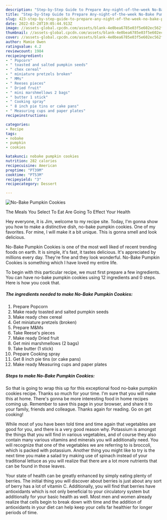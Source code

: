 ```yaml
---
description: "Step-by-Step Guide to Prepare Any-night-of-the-week No-Bake Pumpkin Cookies"
title: "Step-by-Step Guide to Prepare Any-night-of-the-week No-Bake Pumpkin Cookies"
slug: 423-step-by-step-guide-to-prepare-any-night-of-the-week-no-bake-pumpkin-cookies
date: 2022-03-28T19:05:44.913Z
image: //assets-global.cpcdn.com/assets/blank-4e0bea6785e03f5e602ec562f230caae08da540cada707380b4fe1bbebba43da.png
thumbnail: //assets-global.cpcdn.com/assets/blank-4e0bea6785e03f5e602ec562f230caae08da540cada707380b4fe1bbebba43da.png
cover: //assets-global.cpcdn.com/assets/blank-4e0bea6785e03f5e602ec562f230caae08da540cada707380b4fe1bbebba43da.png
author: Mamie Owen
ratingvalue: 4.2
reviewcount: 1984
recipeingredient:
- " Popcorn"
- " toasted and salted pumpkin seeds"
- " chex cereal"
- " miniature pretzels broken"
- " MMs"
- " Reeses pieces"
- " Dried fruit"
- " mini marshmellows 2 bags"
- " butter 1 stick"
- " Cooking spray"
- " 8 inch pie tins or cake pans"
- " Measuring cups and paper plates"
recipeinstructions:

categories:
- Recipe
tags:
- nobake
- pumpkin
- cookies

katakunci: nobake pumpkin cookies 
nutrition: 282 calories
recipecuisine: American
preptime: "PT39M"
cooktime: "PT53M"
recipeyield: "3"
recipecategory: Dessert

---
```



![No-Bake Pumpkin Cookies](//assets-global.cpcdn.com/assets/blank-4e0bea6785e03f5e602ec562f230caae08da540cada707380b4fe1bbebba43da.png)

The Meals You Select To Eat Are Going To Effect Your Health

Hey everyone, it is Jim, welcome to my recipe site. Today, I'm gonna show you how to make a distinctive dish, no-bake pumpkin cookies. One of my favorites. For mine, I will make it a bit unique. This is gonna smell and look delicious.

No-Bake Pumpkin Cookies is one of the most well liked of recent trending foods on earth. It is simple, it's fast, it tastes delicious. It's appreciated by millions every day. They're fine and they look wonderful. No-Bake Pumpkin Cookies is something which I have loved my entire life.




To begin with this particular recipe, we must first prepare a few ingredients. You can have no-bake pumpkin cookies using 12 ingredients and 0 steps. Here is how you cook that.

<!--inarticleads1-->

##### The ingredients needed to make No-Bake Pumpkin Cookies:

1. Prepare  Popcorn
1. Make ready  toasted and salted pumpkin seeds
1. Make ready  chex cereal
1. Get  miniature pretzels (broken)
1. Prepare  M&amp;Ms
1. Take  Reese&#39;s pieces
1. Make ready  Dried fruit
1. Get  mini marshmellows (2 bags)
1. Take  butter (1 stick)
1. Prepare  Cooking spray
1. Get  8 inch pie tins (or cake pans)
1. Make ready  Measuring cups and paper plates




<!--inarticleads2-->

##### Steps to make No-Bake Pumpkin Cookies:





So that is going to wrap this up for this exceptional food no-bake pumpkin cookies recipe. Thanks so much for your time. I'm sure that you will make this at home. There's gonna be more interesting food in home recipes coming up. Remember to save this page in your browser, and share it to your family, friends and colleague. Thanks again for reading. Go on get cooking!

While most of you have been told time and time again that vegetables are good for you, and there is a very good reason why. Potassium is amongst the things that you will find in various vegetables, and of course they also contain many various vitamins and minerals you will additionally need. You will recognize that one of the vegetables we are referring to is broccoli, which is packed with potassium. Another thing you might like to try is the next time you make a salad try making use of spinach instead of your traditional lettuce as you will realize that there are a lot more nutrients that can be found in those leaves.

Your state of health can be greatly enhanced by simply eating plenty of berries. The initial thing you will discover about berries is just about any sort of berry has a lot of vitamin C. Additionally, you will find that berries have antioxidants which is not only beneficial to your circulatory system but additionally for your basic health as well. Most men and women already realize that cells begin to break down with time and the addition of antioxidants in your diet can help keep your cells far healthier for longer periods of time.
